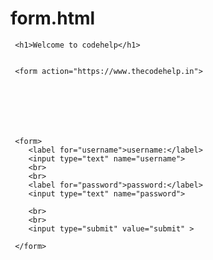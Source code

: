 # form.html
<!DOCTYPE html>
<html lang="en">
<head>
    <meta charset="UTF-8">
    <meta name="viewport" content="width=device-width, initial-scale=1.0">
    <title>Document</title>
</head>
<body>
    
     <h1>Welcome to codehelp</h1> 
     

     <form action="https://www.thecodehelp.in">
     
     
     
     
     
     
     
     <form>
        <label for="username">username:</label>
        <input type="text" name="username">
        <br>
        <br>
        <label for="password">password:</label>
        <input type="text" name="password"> 

        <br>
        <br>
        <input type="submit" value="submit" >

     </form>

</body>
</html> 

